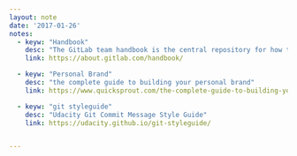 ```yaml
---
layout: note
date: '2017-01-26'
notes:
  - keyw: "Handbook"
    desc: "The GitLab team handbook is the central repository for how the company runs"
    link: https://about.gitlab.com/handbook/

  - keyw: "Personal Brand"
    desc: "the complete guide to building your personal brand"
    link: https://www.quicksprout.com/the-complete-guide-to-building-your-personal-brand/

  - keyw: "git styleguide"
    desc: "Udacity Git Commit Message Style Guide"
    link: https://udacity.github.io/git-styleguide/


---
```

